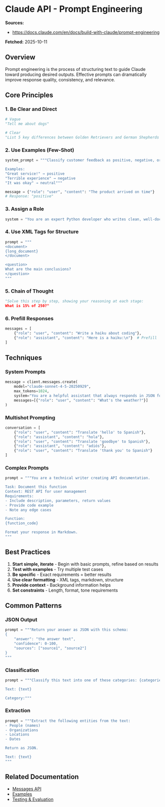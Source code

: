 # Claude API - Prompt Engineering

**Sources:**
- https://docs.claude.com/en/docs/build-with-claude/prompt-engineering

**Fetched:** 2025-10-11

## Overview

Prompt engineering is the process of structuring text to guide Claude toward producing desired outputs. Effective prompts can dramatically improve response quality, consistency, and relevance.

## Core Principles

### 1. Be Clear and Direct

```python
# Vague
"Tell me about dogs"

# Clear
"List 5 key differences between Golden Retrievers and German Shepherds in terms of temperament, size, and exercise needs"
```

### 2. Use Examples (Few-Shot)

```python
system_prompt = """Classify customer feedback as positive, negative, or neutral.

Examples:
"Great service!" → positive
"Terrible experience" → negative
"It was okay" → neutral"""

message = {"role": "user", "content": "The product arrived on time"}
# Response: "positive"
```

### 3. Assign a Role

```python
system = "You are an expert Python developer who writes clean, well-documented code following PEP 8 standards."
```

### 4. Use XML Tags for Structure

```python
prompt = """
<document>
{long_document}
</document>

<question>
What are the main conclusions?
</question>
"""
```

### 5. Chain of Thought

```python
"Solve this step by step, showing your reasoning at each stage:
What is 15% of 250?"
```

### 6. Prefill Responses

```python
messages = [
    {"role": "user", "content": "Write a haiku about coding"},
    {"role": "assistant", "content": "Here is a haiku:\n"}  # Prefill
]
```

## Techniques

### System Prompts

```python
message = client.messages.create(
    model="claude-sonnet-4-5-20250929",
    max_tokens=1024,
    system="You are a helpful assistant that always responds in JSON format",
    messages=[{"role": "user", "content": "What's the weather?"}]
)
```

### Multishot Prompting

```python
conversation = [
    {"role": "user", "content": "Translate 'hello' to Spanish"},
    {"role": "assistant", "content": "hola"},
    {"role": "user", "content": "Translate 'goodbye' to Spanish"},
    {"role": "assistant", "content": "adiós"},
    {"role": "user", "content": "Translate 'thank you' to Spanish"}
]
```

### Complex Prompts

```python
prompt = """You are a technical writer creating API documentation.

Task: Document this function
Context: REST API for user management
Requirements:
- Include description, parameters, return values
- Provide code example
- Note any edge cases

Function:
{function_code}

Format your response in Markdown.
"""
```

## Best Practices

1. **Start simple, iterate** - Begin with basic prompts, refine based on results
2. **Test with examples** - Try multiple test cases
3. **Be specific** - Exact requirements = better results
4. **Use clear formatting** - XML tags, markdown, structure
5. **Provide context** - Background information helps
6. **Set constraints** - Length, format, tone requirements

## Common Patterns

### JSON Output

```python
prompt = """Return your answer as JSON with this schema:
{
    "answer": "the answer text",
    "confidence": 0-100,
    "sources": ["source1", "source2"]
}
"""
```

### Classification

```python
prompt = """Classify this text into one of these categories: {categories}

Text: {text}

Category:"""
```

### Extraction

```python
prompt = """Extract the following entities from the text:
- People (names)
- Organizations
- Locations
- Dates

Return as JSON.

Text: {text}
"""
```

## Related Documentation

- [Messages API](./03-messages-api.md)
- [Examples](./11-examples.md)
- [Testing & Evaluation](./20-testing-evaluation.md)
